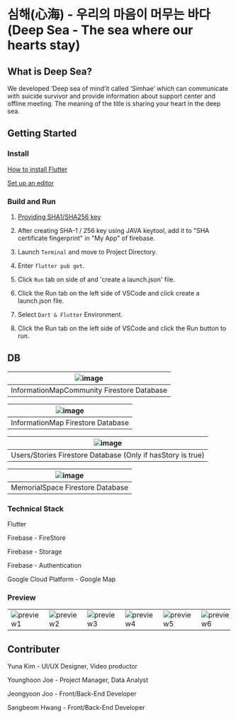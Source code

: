 # 심해(心海) - 우리의 마음이 머무는 바다 (Deep Sea - The sea where our hearts stay)

## What is Deep Sea?

We developed ‘Deep sea of mind’it called ‘Simhae’ which can communicate with suicide survivor and provide information about support center and offline meeting. The meaning of the title is sharing your heart in the deep sea.

## Getting Started

### Install

[How to install Flutter](https://flutter.dev/docs/get-started/install)

[Set up an editor](https://flutter.dev/docs/get-started/editor?tab=vscode)

### Build and Run

1. [Providing SHA1/SHA256 key](https://developers.google.com/android/guides/client-auth) 

2. After creating SHA-1 / 256 key using JAVA keytool, add it to "SHA certificate fingerprint" in "My App" of firebase.

3. Launch `Terminal` and move to Project Directory.

4. Enter `flutter pub get`.

5. Click `Run` tab on side of and 'create a launch.json' file.

6. Click the Run tab on the left side of VSCode and click create a launch.json file.

7. Select `Dart & Flutter` Environment.

8. Click the Run tab on the left side of VSCode and click the Run button to run.


## DB

| ![image](https://user-images.githubusercontent.com/59796964/80091107-8241d900-859b-11ea-94d4-499a982d1bd3.png) |
|:--:|
| InformationMapCommunity Firestore Database |

| ![image](https://user-images.githubusercontent.com/59796964/80091216-b1584a80-859b-11ea-9354-2bb1fae76625.png) |
|:--:|
| InformationMap Firestore Database |

| ![image](https://user-images.githubusercontent.com/59796964/80091300-d1880980-859b-11ea-83ed-34f3a8f492ad.png) |
|:--:|
| Users/Stories Firestore Database (Only if hasStory is true) |

| ![image](https://user-images.githubusercontent.com/59796964/80091322-dd73cb80-859b-11ea-861f-68ec5c1033f9.png) |
|:--:|
| MemorialSpace Firestore Database |


### Technical Stack

Flutter

Firebase - FireStore

Firebase - Storage

Firebase - Authentication

Google Cloud Platform - Google Map

### Preview

|||||||||
| --- | --- | --- | --- | --- | --- | --- | --- |
|![preview1](https://lh3.googleusercontent.com/GZbpU4FnXBVQt8BrVEyIZs19EEOCr5LYadJ00mqjxjll7Ok4wFlfftdft7UqQVWoRww=w1600-h708-rw)|![preview2](https://lh3.googleusercontent.com/waPeVZh6_0dhEMeRA4AbbqCIebsilkZAaZzgNveywIF4xVrmGbda2U2fCsBc8CqiAWcu=w1600-h708-rw)|![preview3](https://lh3.googleusercontent.com/KjYlkW0nLMRzzX4R1ODrWu3IRxMPuH2E_J34-QzfaPr4y2bGozMMcaIqb4grkE1mkjs=w1600-h708-rw)|![preview4](https://lh3.googleusercontent.com/A4vVlk5BY-5WqlHviWLdEmMRZ8ZPDdsiPWDexpTy5fix2546la94i-qVP5oUx_gFdIE=w1600-h708-rw)|![preview5](https://lh3.googleusercontent.com/acjEch88HvimwZvgNvOW6qc58c-IYSDiJ8Y7eKLiMvI6N0yYPYnlteyCAZLKrjvppPI=w1600-h708-rw)|![preview6](https://lh3.googleusercontent.com/rSZFZ6ch_g06RgvQUmb4pn2zzDeo6ryO10vTT2hDtCEP3VynQXaD9b93w7eImpCawg=w1600-h708-rw)|![preview7](https://lh3.googleusercontent.com/pGzMgSOQO9U5Soyi92GMIDV5RYyQEi1Z_uthIdH6UtNhMS-eNz2bTBQemwd_nqHAA3xf=w1600-h708-rw)|![preview8](https://lh3.googleusercontent.com/Gb57omLQX1D6u18KdSrVwQGJyE3MMD_xJeoIzk0Ipyk285LQuEyKNqmkgkfyp9ats1E=w1600-h708-rw)|



## Contributer

Yuna Kim - UI/UX Designer, Video productor

Younghoon Joe - Project Manager, Data Analyst

Jeongyoon Joo - Front/Back-End Developer

Sangbeom Hwang - Front/Back-End Developer